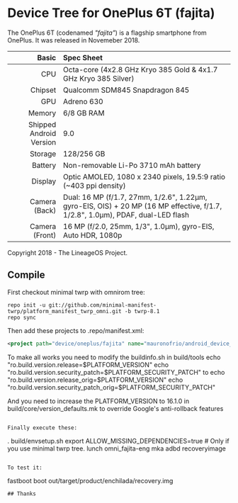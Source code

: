 # Device Tree for OnePlus 6T (fajita)

The OnePlus 6T (codenamed _"fajita"_) is a flagship smartphone from OnePlus.
It was released in Novemeber 2018.

| Basic                   | Spec Sheet                                                                                                                     |
| -----------------------:|:------------------------------------------------------------------------------------------------------------------------------ |
| CPU                     | Octa-core (4x2.8 GHz Kryo 385 Gold & 4x1.7 GHz Kryo 385 Silver)                                                                |
| Chipset                 | Qualcomm SDM845 Snapdragon 845                                                                                                 |
| GPU                     | Adreno 630                                                                                                                     |
| Memory                  | 6/8 GB RAM                                                                                                                     |
| Shipped Android Version | 9.0                                                                                                                            |
| Storage                 | 128/256 GB                                                                                                                     |
| Battery                 | Non-removable Li-Po 3710 mAh battery                                                                                           |
| Display                 | Optic AMOLED, 1080 x 2340 pixels, 19.5:9 ratio (~403 ppi density)                                                                |
| Camera (Back)           | Dual: 16 MP (f/1.7, 27mm, 1/2.6", 1.22µm, gyro-EIS, OIS) + 20 MP (16 MP effective, f/1.7, 1/2.8", 1.0µm), PDAF, dual-LED flash |
| Camera (Front)          | 16 MP (f/2.0, 25mm, 1/3", 1.0µm), gyro-EIS, Auto HDR, 1080p                                                                    |

Copyright 2018 - The LineageOS Project.



## Compile

First checkout minimal twrp with omnirom tree:

```
repo init -u git://github.com/minimal-manifest-twrp/platform_manifest_twrp_omni.git -b twrp-8.1
repo sync
```

Then add these projects to .repo/manifest.xml:

```xml
<project path="device/oneplus/fajita" name="mauronofrio/android_device_oneplus_fajita" remote="github" revision="android-8.1" />
```

To make all works you need to modify the buildinfo.sh in build/tools
echo "ro.build.version.release=$PLATFORM_VERSION"
echo "ro.build.version.security_patch=$PLATFORM_SECURITY_PATCH"
to
echo "ro.build.version.release_orig=$PLATFORM_VERSION"
echo "ro.build.version.security_patch_orig=$PLATFORM_SECURITY_PATCH"

And you need to increase the PLATFORM_VERSION to 16.1.0 in build/core/version_defaults.mk to override Google's anti-rollback features

```

Finally execute these:

```
. build/envsetup.sh
export ALLOW_MISSING_DEPENDENCIES=true # Only if you use minimal twrp tree.
lunch omni_fajita-eng 
mka adbd recoveryimage 
```

To test it:

```
fastboot boot out/target/product/enchilada/recovery.img
```
## Thanks
```